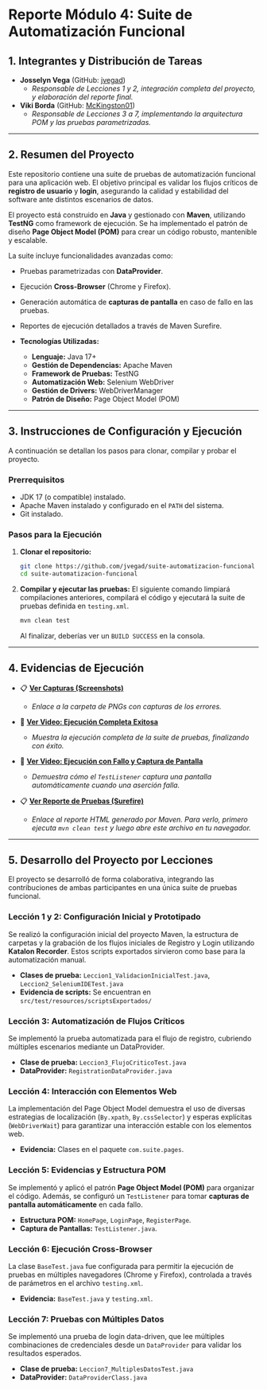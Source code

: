 # Reporte Módulo 4: Suite de Automatización Funcional

## 1. Integrantes y Distribución de Tareas

*   **Josselyn Vega** (GitHub: [jvegad](https://github.com/jvegad))
    *   *Responsable de Lecciones 1 y 2, integración completa del proyecto, y elaboración del reporte final.*
*   **Viki Borda** (GitHub: [McKingston01](https://github.com/McKingston01))
    *   *Responsable de Lecciones 3 a 7, implementando la arquitectura POM y las pruebas parametrizadas.*
    
---

## 2. Resumen del Proyecto

Este repositorio contiene una suite de pruebas de automatización funcional para una aplicación web. El objetivo principal es validar los flujos críticos de **registro de usuario** y **login**, asegurando la calidad y estabilidad del software ante distintos escenarios de datos.

El proyecto está construido en **Java** y gestionado con **Maven**, utilizando **TestNG** como framework de ejecución. Se ha implementado el patrón de diseño **Page Object Model (POM)** para crear un código robusto, mantenible y escalable.

La suite incluye funcionalidades avanzadas como:
*   Pruebas parametrizadas con **DataProvider**.
*   Ejecución **Cross-Browser** (Chrome y Firefox).
*   Generación automática de **capturas de pantalla** en caso de fallo en las pruebas.
*   Reportes de ejecución detallados a través de Maven Surefire.

*   **Tecnologías Utilizadas:**
    *   **Lenguaje:** Java 17+
    *   **Gestión de Dependencias:** Apache Maven
    *   **Framework de Pruebas:** TestNG
    *   **Automatización Web:** Selenium WebDriver
    *   **Gestión de Drivers:** WebDriverManager
    *   **Patrón de Diseño:** Page Object Model (POM)

---

## 3. Instrucciones de Configuración y Ejecución

A continuación se detallan los pasos para clonar, compilar y probar el proyecto.

### Prerrequisitos
*   JDK 17 (o compatible) instalado.
*   Apache Maven instalado y configurado en el `PATH` del sistema.
*   Git instalado.

### Pasos para la Ejecución

1.  **Clonar el repositorio:**
    ```bash
    git clone https://github.com/jvegad/suite-automatizacion-funcional
    cd suite-automatizacion-funcional
    ```

2.  **Compilar y ejecutar las pruebas:**
    El siguiente comando limpiará compilaciones anteriores, compilará el código y ejecutará la suite de pruebas definida en `testing.xml`.
    ```bash
    mvn clean test
    ```
    Al finalizar, deberías ver un `BUILD SUCCESS` en la consola.

---

## 4. Evidencias de Ejecución

*   📋 **[Ver Capturas (Screenshots)](https://github.com/jvegad/suite-automatizacion-funcional/tree/main/screenshots)**
    *   *Enlace a la carpeta de PNGs con capturas de los errores.*

*   🎥 **[Ver Video: Ejecución Completa Exitosa](https://youtu.be/DcSRxfhrPYo)**
    *   *Muestra la ejecución completa de la suite de pruebas, finalizando con éxito.*

*   🎥 **[Ver Video: Ejecución con Fallo y Captura de Pantalla](https://youtu.be/8VZ2kx5eRtA)**
    *   *Demuestra cómo el `TestListener` captura una pantalla automáticamente cuando una aserción falla.*

*   📋 **[Ver Reporte de Pruebas (Surefire)](target/surefire-reports/index.html)**
    *   *Enlace al reporte HTML generado por Maven. Para verlo, primero ejecuta `mvn clean test` y luego abre este archivo en tu navegador.*

---

## 5. Desarrollo del Proyecto por Lecciones

El proyecto se desarrolló de forma colaborativa, integrando las contribuciones de ambas participantes en una única suite de pruebas funcional.

### Lección 1 y 2: Configuración Inicial y Prototipado 
Se realizó la configuración inicial del proyecto Maven, la estructura de carpetas y la grabación de los flujos iniciales de Registro y Login utilizando **Katalon Recorder**. Estos scripts exportados sirvieron como base para la automatización manual.

*   **Clases de prueba:** `Leccion1_ValidacionInicialTest.java`, `Leccion2_SeleniumIDETest.java`
*   **Evidencia de scripts:** Se encuentran en `src/test/resources/scriptsExportados/`

### Lección 3: Automatización de Flujos Críticos 
Se implementó la prueba automatizada para el flujo de registro, cubriendo múltiples escenarios mediante un DataProvider.

*   **Clase de prueba:** `Leccion3_FlujoCriticoTest.java`
*   **DataProvider:** `RegistrationDataProvider.java`

### Lección 4: Interacción con Elementos Web 
La implementación del Page Object Model demuestra el uso de diversas estrategias de localización (`By.xpath`, `By.cssSelector`) y esperas explícitas (`WebDriverWait`) para garantizar una interacción estable con los elementos web.

*   **Evidencia:** Clases en el paquete `com.suite.pages`.

### Lección 5: Evidencias y Estructura POM 
Se implementó y aplicó el patrón **Page Object Model (POM)** para organizar el código. Además, se configuró un `TestListener` para tomar **capturas de pantalla automáticamente** en cada fallo.

*   **Estructura POM:** `HomePage`, `LoginPage`, `RegisterPage`.
*   **Captura de Pantallas:** `TestListener.java`.

### Lección 6: Ejecución Cross-Browser 
La clase `BaseTest.java` fue configurada para permitir la ejecución de pruebas en múltiples navegadores (Chrome y Firefox), controlada a través de parámetros en el archivo `testing.xml`.

*   **Evidencia:** `BaseTest.java` y `testing.xml`.

### Lección 7: Pruebas con Múltiples Datos 
Se implementó una prueba de login data-driven, que lee múltiples combinaciones de credenciales desde un `DataProvider` para validar los resultados esperados.

*   **Clase de prueba:** `Leccion7_MultiplesDatosTest.java`
*   **DataProvider:** `DataProviderClass.java`

